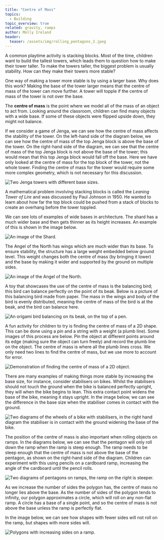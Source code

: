 ```yaml
---
title: "Centre of Mass"
topics: 
  - Building
topic_overview: true
related: gravity, ramps
author: Molly Ireland
header:
  teaser: /assets/img/rolling_pentagons_2.jpeg
---
```


A common playtime activity is stacking blocks. Most of the time, children want to build the tallest towers, which leads them to question how to make their tower taller. To make the towers taller, the biggest problem is usually stability. How can they make their towers more stable?

One way of making a tower more stable is by using a larger base. Why does this work? Making the base of the tower larger means that the centre of mass of the tower can move further. A tower will topple if the centre of mass of the tower is not over the base. 

The **centre of mass** is the point where we model all of the mass of an object to act from. Looking around the classroom, children can find many objects with a wide base. If some of these objects were flipped upside down, they might not balance.

If we consider a game of Jenga, we can see how the centre of mass affects the stability of the tower. On the left-hand side of the diagram below, we can see how the centre of mass of the top Jenga block is above the base of the tower. On the right-hand side of the diagram, we can see that the centre of mass of the top Jenga block is not above the base of the tower; this would mean that this top Jenga block would fall off the base. Here we have only looked at the centre of mass for the top block of the tower, not the whole tower. Finding the centre of mass for the tower would require some more complex geometry, which is not necessary for this discussion.

![Two Jenga towers with different base sizes.]({{site.baseurl}}/assets/img/jenga_com.jpeg "Two Jenga towers")

A mathematical problem involving stacking blocks is called the *Leaning Tower of Lire* and was discussed by Paul Johnson in 1950. He wanted to learn about how far the top block could be pushed from a stack of blocks to create an overhang before the tower toppled. 

We can see lots of examples of wide bases in architecture. The shard has a much wider base and then gets thinner as its height increases. An example of this is shown in the image below. 

![An image of the Shard.]({{site.baseurl}}/assets/img/the_shard_pixabay.jpeg "The Shard")

The Angel of the North has wings which are much wider than its base. To ensure stability, the structure has a large weight embedded below ground level. This weight changes both the centre of mass (by bringing it lower) and the base by making it wider and supported by the ground on multiple sides.

![An image of the Angel of the North.]({{site.baseurl}}/assets/img/angel_of_the_north_pixabay.jpeg "The Angel of the North")

A toy that showcases the use of the centre of mass is the balancing bird; this bird can balance perfectly on the point of its beak. Below is a picture of this balancing bird made from paper. The mass in the wings and body of the bird is evenly distributed, meaning the centre of mass of the bird is at the beak, and the bird can balance here.

![An origami bird balancing on its beak, on the top of a pen.]({{site.baseurl}}/assets/img/balancing_bird.jpeg "A balancing bird")

 A fun activity for children to try is finding the centre of mass of a 2D shape. This can be done using a pin and a string with a weight (a plumb line). Some images of this process are below. Pin the object at different points around its edge (making sure the object can turn freely) and record the plumb line on the object. The centre of mass is where all the plumb lines cross. We only need two lines to find the centre of mass, but we use more to account for error.

![Demonstration of finding the centre of mass of a 2D object.]({{site.baseurl}}/assets/img/plumb_lines.jpeg "Finding the centre of mass of a 2D object")

There are many examples of making things more stable by increasing the base size, for instance, consider stabilisers on bikes. Whilst the stabilisers should not touch the ground when the bike is balanced perfectly upright, they will when the bike begins to lean. This extra contact point widens the base of the bike, meaning it stays upright. In the image below, we can see the difference in the base size when the stabiliser comes in contact with the ground.

![Two diagrams of the wheels of a bike with stabilisers, in the right hand diagram the stabiliser is in contact with the ground widening the base of the bike.]({{site.baseurl}}/assets/img/bike_stability.jpeg "Diagram of the wheels of a bike with stabilisers")

The position of the centre of mass is also important when rolling objects on ramps. In the diagrams below, we can see that the pentagon will only roll down the ramp when the ramp is steep enough. The ramp needs to be steep enough that the centre of mass is not above the base of the pentagon, as shown on the right-hand side of the diagram. Children can experiment with this using pencils on a cardboard ramp, increasing the angle of the cardboard until the pencil rolls.

![Two diagrams of pentagons on ramps, the ramp on the right is steeper.]({{site.baseurl}}/assets/img/rolling_pentagons_2.jpeg "Pentagons on ramps")

As we increase the number of sides the polygon has, the centre of mass no longer lies above the base. As the number of sides of the polygon tends to infinity, our polygon approximates a circle, which will roll on any non-flat ramp. A circle has a base of a single point, and so the centre of mass is not above the base unless the ramp is perfectly flat. 

In the image below, we can see how shapes with fewer sides will not roll on the ramp, but shapes with more sides will. 

![Polygons with increasing sides on a ramp.]({{site.baseurl}}/assets/img/shapes_begining_to_roll.jpeg "Polygons on a ramp")





